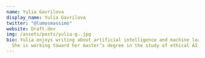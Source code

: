 ```yaml
---
name: Yulia Gavrilova
display_name: Yulia Gavrilova
twitter: "@lumosmassimo"
website: Draft.dev
img: /assets/posts/yulia-g..jpg
bio: Yulia enjoys writing about artificial intelligence and machine learning.
  She is working toward her master’s degree in the study of ethical AI.
---
```

